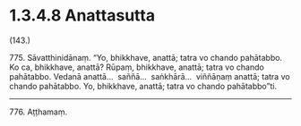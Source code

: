 # 1.3.4.8 Anattasutta

(143.)

775\. Sāvatthinidānaṃ. “Yo, bhikkhave, anattā; tatra vo chando pahātabbo. Ko ca, bhikkhave, anattā? Rūpaṃ, bhikkhave, anattā; tatra vo chando pahātabbo. Vedanā anattā…  saññā…  saṅkhārā…  viññāṇaṃ anattā; tatra vo chando pahātabbo. Yo, bhikkhave, anattā; tatra vo chando pahātabbo”ti.

---

776\. Aṭṭhamaṃ.
